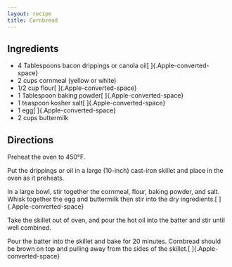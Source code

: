 ```yaml
---
layout: recipe
title: Cornbread
---
```


## Ingredients

* 4 Tablespoons bacon drippings or canola oil[ ]{.Apple-converted-space}
* 2 cups cornmeal (yellow or white)
* 1/2 cup flour[ ]{.Apple-converted-space}
* 1 Tablespoon baking powder[ ]{.Apple-converted-space}
* 1 teaspoon kosher salt[ ]{.Apple-converted-space}
* 1 egg[ ]{.Apple-converted-space}
* 2 cups buttermilk

## Directions

Preheat the oven to 450°F.

Put the drippings or oil in a large (10-inch) cast-iron skillet and
place in the oven as it preheats.

In a large bowl, stir together the cornmeal, flour, baking powder, and
salt. Whisk together the egg and buttermilk then stir into the dry
ingredients.[ ]{.Apple-converted-space}

Take the skillet out of oven, and pour the hot oil into the batter and
stir until well combined.

Pour the batter into the skillet and bake for 20 minutes. Cornbread
should be brown on top and pulling away from the sides of the
skillet.[ ]{.Apple-converted-space}
